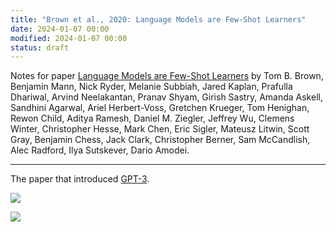 ```yaml
---
title: "Brown et al., 2020: Language Models are Few-Shot Learners"
date: 2024-01-07 00:00
modified: 2024-01-07 00:00
status: draft
---
```


Notes for paper [Language Models are Few-Shot Learners](https://arxiv.org/abs/2005.14165) by Tom B. Brown, Benjamin Mann, Nick Ryder, Melanie Subbiah, Jared Kaplan, Prafulla Dhariwal, Arvind Neelakantan, Pranav Shyam, Girish Sastry, Amanda Askell, Sandhini Agarwal, Ariel Herbert-Voss, Gretchen Krueger, Tom Henighan, Rewon Child, Aditya Ramesh, Daniel M. Ziegler, Jeffrey Wu, Clemens Winter, Christopher Hesse, Mark Chen, Eric Sigler, Mateusz Litwin, Scott Gray, Benjamin Chess, Jack Clark, Christopher Berner, Sam McCandlish, Alec Radford, Ilya Sutskever, Dario Amodei.

---

The paper that introduced [GPT-3](gpt-3.md).

![](../../../_media/language-models-are-few-shot-learners-title.png)

![](../../../_media/language-models-are-few-shot-learners-arvxiv.png)
